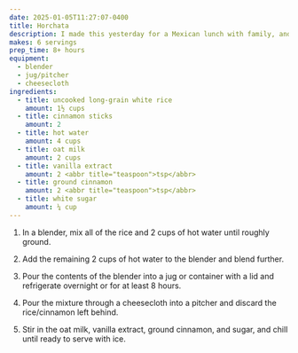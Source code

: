 ```yaml
---
date: 2025-01-05T11:27:07-0400
title: Horchata
description: I made this yesterday for a Mexican lunch with family, and it turned out great!
makes: 6 servings
prep_time: 8+ hours
equipment:
  - blender
  - jug/pitcher
  - cheesecloth
ingredients:
  - title: uncooked long-grain white rice
    amount: 1½ cups
  - title: cinnamon sticks
    amount: 2
  - title: hot water
    amount: 4 cups
  - title: oat milk
    amount: 2 cups
  - title: vanilla extract
    amount: 2 <abbr title="teaspoon">tsp</abbr>
  - title: ground cinnamon
    amount: 2 <abbr title="teaspoon">tsp</abbr>
  - title: white sugar
    amount: ¼ cup
---
```


1.
    In a blender, mix all of the rice and 2 cups of hot water until roughly ground.

2.
    Add the remaining 2 cups of hot water to the blender and blend further.

3.
    Pour the contents of the blender into a jug or container with a lid and refrigerate overnight or for at least 8 hours.

4.
    Pour the mixture through a cheesecloth into a pitcher and discard the rice/cinnamon left behind.

5.
    Stir in the oat milk, vanilla extract, ground cinnamon, and sugar, and chill until ready to serve with ice.
